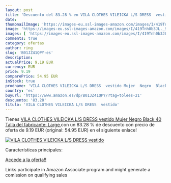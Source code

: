 ```yaml
---
layout: post
title: 'Descuento del 83.28 % en VILA CLOTHES VILEICKA L/S DRESS  vestido'
date: 
thumbnailImage: 'https://images-eu.ssl-images-amazon.com/images/I/419Tnh0b3JL._SL200_.jpg'
image: 'https://images-eu.ssl-images-amazon.com/images/I/419Tnh0b3JL._SL200_.jpg'
images: [ 'https://images-eu.ssl-images-amazon.com/images/I/419Tnh0b3JL._SL200_.jpg' ]
comments: true
category: ofertas
author: ring
slug: 'B01JZ41QPY-es'
description:
actualPrice: 9.19 EUR
currency: EUR
price: 9.19
comparePrice: 54.95 EUR
inStock: true
prodname: 'VILA CLOTHES VILEICKA L/S DRESS  vestido Mujer  Negro  Black   40  Talla del fabricante: Large '
country: 'es'
buyurl: 'https://www.amazon.es/dp/B01JZ41QPY/?tag=tolees-21'
descuento: '83.28'
titulo: 'VILA CLOTHES VILEICKA L/S DRESS  vestido'
---
```


Tienes [VILA CLOTHES VILEICKA L/S DRESS  vestido Mujer  Negro  Black   40  Talla del fabricante: Large ](https://www.amazon.es/dp/B01JZ41QPY/?tag=tolees-21) con un 83.28 % de descuento con precio de oferta de 9.19 EUR (original: 54.95 EUR) en el siguiente enlace!

[![VILA CLOTHES VILEICKA L/S DRESS  vestido](https://images-eu.ssl-images-amazon.com/images/I/419Tnh0b3JL._SL200_.jpg)](https://www.amazon.es/dp/B01JZ41QPY/?tag=tolees-21)

Características principales:


[Accede a la oferta!!](https://www.amazon.es/dp/B01JZ41QPY/?tag=tolees-21)

Links participate in Amazon Associate program and might generate a comission on qualifying sales


